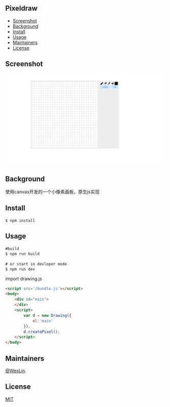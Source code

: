 ## Pixeldraw
- [Screenshot](#screenshot)
- [Background](#background)
- [Install](#install)
- [Usage](#usage)
- [Maintainers](#maintainers)
- [License](#license)

## Screenshot

![avatar](screenshot.gif)

## Background

使用canvas开发的一个小像素画板，原生js实现

## Install

```shell
$ npm install
```

## Usage

```shell
#build
$ npm run build

# or start in devloper mode
$ npm run dev

```
import drawing.js

```html
<script src='/bundle.js'></script>
<body>
    <div id="main">
    </div>
    <script>
        var d = new Drawing({
            el:'main'
        });
        d.createPixel();
    </script>
</body>
```

## Maintainers

[@WesLin](https://github.com/wes-lin).

## License
[MIT](https://github.com/wes-lin/Pixeldraw/blob/main/LICENSE)

